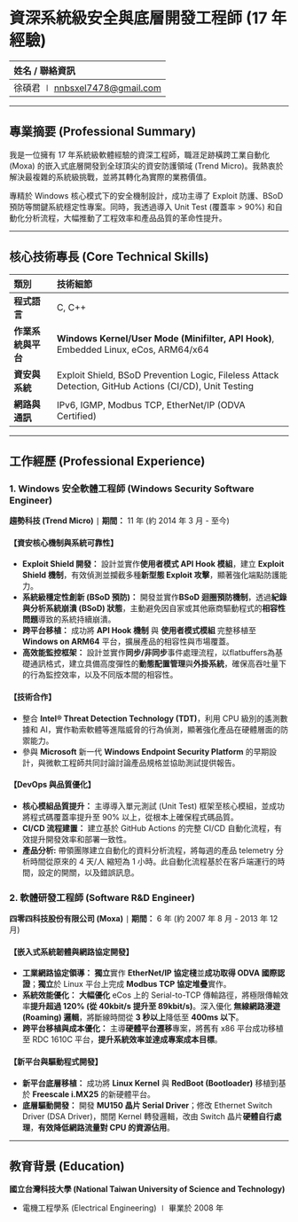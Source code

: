 
# 資深系統級安全與底層開發工程師 (17 年經驗)

| 姓名 / 聯絡資訊 |
| :--- |
| 徐碩君 $\mid$ nnbsxel7478@gmail.com |

---

## 專業摘要 (Professional Summary)
我是一位擁有 17 年系統級軟體經驗的資深工程師，職涯足跡橫跨工業自動化 (Moxa) 的嵌入式底層開發到全球頂尖的資安防護領域 (Trend Micro)。我熱衷於解決最複雜的系統級挑戰，並將其轉化為實際的業務價值。

專精於 Windows 核心模式下的安全機制設計，成功主導了 Exploit 防護、BSoD 預防等關鍵系統穩定性專案。同時，我透過導入 Unit Test (覆蓋率 > 90%) 和自動化分析流程，大幅推動了工程效率和產品品質的革命性提升。

---

## 核心技術專長 (Core Technical Skills)

| 類別 | 技術細節 |
| :--- | :--- |
| **程式語言** | C, C++ |
| **作業系統與平台** | **Windows Kernel/User Mode (Minifilter, API Hook)**, Embedded Linux, eCos, ARM64/x64 |
| **資安與系統** | Exploit Shield, BSoD Prevention Logic, Fileless Attack Detection, GitHub Actions (CI/CD), Unit Testing |
| **網路與通訊** | IPv6, IGMP, Modbus TCP, EtherNet/IP (ODVA Certified) |

---

## 工作經歷 (Professional Experience)

### 1. Windows 安全軟體工程師 (Windows Security Software Engineer)
**趨勢科技 (Trend Micro)** $\mid$ **期間：** 11 年 (約 2014 年 3 月 - 至今)

#### 【資安核心機制與系統可靠性】

* **Exploit Shield 開發：** 設計並實作**使用者模式 API Hook 模組**，建立 **Exploit Shield 機制**，有效偵測並攔截多種**新型態 Exploit 攻擊**，顯著強化端點防護能力。
* **系統級穩定性創新 (BSoD 預防)：** 開發並實作**BSoD 迴圈預防機制**，透過**紀錄與分析系統崩潰 (BSoD) 狀態**，主動避免因自家或其他廠商驅動程式的**相容性問題**導致的系統持續崩潰。
* **跨平台移植：** 成功將 **API Hook 機制** 與 **使用者模式模組** 完整移植至 **Windows on ARM64** 平台，擴展產品的相容性與市場覆蓋。
* **高效能監控框架：** 設計並實作**同步/非同步**事件處理流程，以flatbuffers為基礎通訊格式，建立具備高度彈性的**動態配置管理**與**外掛系統**，確保高吞吐量下的行為監控效率，以及不同版本間的相容性。


#### 【技術合作】
* 整合 **Intel® Threat Detection Technology (TDT)**，利用 CPU 級別的遙測數據和 AI，實作勒索軟體等進階威脅的行為偵測，顯著強化產品在硬體層面的防禦能力。
* 參與 **Microsoft** 新一代 **Windows Endpoint Security Platform** 的早期設計，與微軟工程師共同討論討論產品規格並協助測試提供報告。


#### 【DevOps 與品質優化】
* **核心模組品質提升：** 主導導入單元測試 (Unit Test) 框架至核心模組，並成功將程式碼覆蓋率提升至 90% 以上，從根本上確保程式碼品質。
* **CI/CD 流程建置：** 建立基於 GitHub Actions 的完整 CI/CD 自動化流程，有效提升開發效率和部署一致性。
* **產品分析:** 帶領團隊建立自動化的資料分析流程，將每週的產品 telemetry 分析時間從原來的 4 天/人 縮短為 1 小時。此自動化流程基於在客戶端運行的時間，設定的開關，以及錯誤訊息。


### 2. 軟體研發工程師 (Software R&D Engineer)
**四零四科技股份有限公司 (Moxa)** $\mid$ **期間：** 6 年 (約 2007 年 8 月 - 2013 年 12 月)

#### 【嵌入式系統韌體與網路協定開發】

* **工業網路協定領導：** **獨立**實作 **EtherNet/IP 協定棧**並**成功取得 ODVA 國際認證**；**獨立**於 Linux 平台上完成 **Modbus TCP 協定堆疊**實作。
* **系統效能優化：** **大幅優化** eCos 上的 Serial-to-TCP 傳輸路徑，將極限傳輸效率**提升超過 120% (從 40kbit/s 提升至 89kbit/s)**。深入優化 **無線網路漫遊 (Roaming) 邏輯**，將斷線時間從 **3 秒以上**降低至 **400ms 以下**。
* **跨平台移植與成本優化：** 主導**硬體平台遷移**專案，將舊有 x86 平台成功移植至 RDC 1610C 平台，**提升系統效率並達成專案成本目標**。

#### 【新平台與驅動程式開發】

* **新平台底層移植：** 成功將 **Linux Kernel** 與 **RedBoot (Bootloader)** 移植到基於 **Freescale i.MX25** 的新硬體平台。
* **底層驅動開發：** 開發 **MU150 晶片 Serial Driver**；修改 Ethernet Switch Driver (DSA Driver)，關閉 Kernel 轉發邏輯，改由 Switch 晶片**硬體自行處理**，**有效降低網路流量對 CPU 的資源佔用**。

---

## 教育背景 (Education)

**國立台灣科技大學 (National Taiwan University of Science and Technology)**
* 電機工程學系 (Electrical Engineering) $\mid$ 畢業於 2008 年

